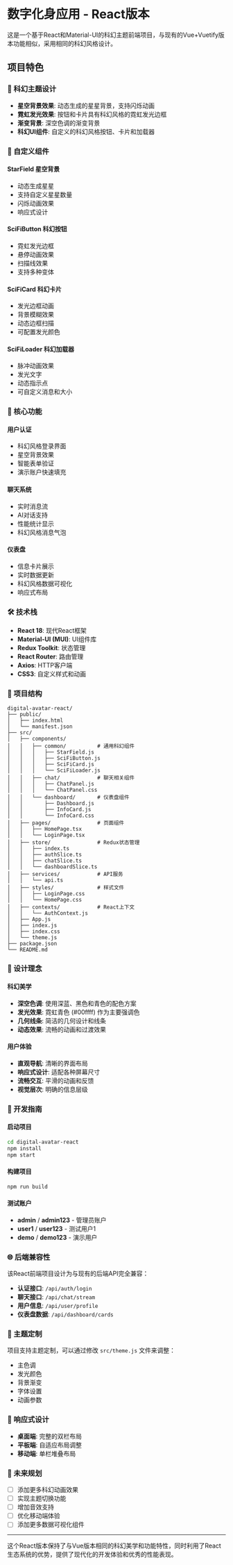 # 数字化身应用 - React版本

这是一个基于React和Material-UI的科幻主题前端项目，与现有的Vue+Vuetify版本功能相似，采用相同的科幻风格设计。

## 项目特色

### 🌟 科幻主题设计
- **星空背景效果**: 动态生成的星星背景，支持闪烁动画
- **霓虹发光效果**: 按钮和卡片具有科幻风格的霓虹发光边框
- **渐变背景**: 深空色调的渐变背景
- **科幻UI组件**: 自定义的科幻风格按钮、卡片和加载器

### 🎨 自定义组件

#### StarField 星空背景
- 动态生成星星
- 支持自定义星星数量
- 闪烁动画效果
- 响应式设计

#### SciFiButton 科幻按钮
- 霓虹发光边框
- 悬停动画效果
- 扫描线效果
- 支持多种变体

#### SciFiCard 科幻卡片
- 发光边框动画
- 背景模糊效果
- 动态边框扫描
- 可配置发光颜色

#### SciFiLoader 科幻加载器
- 脉冲动画效果
- 发光文字
- 动态指示点
- 可自定义消息和大小

### 🚀 核心功能

#### 用户认证
- 科幻风格登录界面
- 星空背景效果
- 智能表单验证
- 演示账户快速填充

#### 聊天系统
- 实时消息流
- AI对话支持
- 性能统计显示
- 科幻风格消息气泡

#### 仪表盘
- 信息卡片展示
- 实时数据更新
- 科幻风格数据可视化
- 响应式布局

### 🛠 技术栈

- **React 18**: 现代React框架
- **Material-UI (MUI)**: UI组件库
- **Redux Toolkit**: 状态管理
- **React Router**: 路由管理
- **Axios**: HTTP客户端
- **CSS3**: 自定义样式和动画

### 📁 项目结构

```
digital-avatar-react/
├── public/
│   ├── index.html
│   └── manifest.json
├── src/
│   ├── components/
│   │   ├── common/          # 通用科幻组件
│   │   │   ├── StarField.js
│   │   │   ├── SciFiButton.js
│   │   │   ├── SciFiCard.js
│   │   │   └── SciFiLoader.js
│   │   ├── chat/            # 聊天相关组件
│   │   │   ├── ChatPanel.js
│   │   │   └── ChatPanel.css
│   │   └── dashboard/       # 仪表盘组件
│   │       ├── Dashboard.js
│   │       ├── InfoCard.js
│   │       └── InfoCard.css
│   ├── pages/               # 页面组件
│   │   ├── HomePage.tsx
│   │   └── LoginPage.tsx
│   ├── store/               # Redux状态管理
│   │   ├── index.ts
│   │   ├── authSlice.ts
│   │   ├── chatSlice.ts
│   │   └── dashboardSlice.ts
│   ├── services/            # API服务
│   │   └── api.ts
│   ├── styles/              # 样式文件
│   │   ├── LoginPage.css
│   │   └── HomePage.css
│   ├── contexts/            # React上下文
│   │   └── AuthContext.js
│   ├── App.js
│   ├── index.js
│   ├── index.css
│   └── theme.js
├── package.json
└── README.md
```

### 🎯 设计理念

#### 科幻美学
- **深空色调**: 使用深蓝、黑色和青色的配色方案
- **发光效果**: 霓虹青色 (#00ffff) 作为主要强调色
- **几何线条**: 简洁的几何设计和线条
- **动态效果**: 流畅的动画和过渡效果

#### 用户体验
- **直观导航**: 清晰的界面布局
- **响应式设计**: 适配各种屏幕尺寸
- **流畅交互**: 平滑的动画和反馈
- **视觉层次**: 明确的信息层级

### 🔧 开发指南

#### 启动项目
```bash
cd digital-avatar-react
npm install
npm start
```

#### 构建项目
```bash
npm run build
```

#### 测试账户
- **admin** / **admin123** - 管理员账户
- **user1** / **user123** - 测试用户1
- **demo** / **demo123** - 演示用户

### 🌐 后端兼容性

该React前端项目设计为与现有的后端API完全兼容：

- **认证接口**: `/api/auth/login`
- **聊天接口**: `/api/chat/stream`
- **用户信息**: `/api/user/profile`
- **仪表盘数据**: `/api/dashboard/cards`

### 🎨 主题定制

项目支持主题定制，可以通过修改 `src/theme.js` 文件来调整：

- 主色调
- 发光颜色
- 背景渐变
- 字体设置
- 动画参数

### 📱 响应式设计

- **桌面端**: 完整的双栏布局
- **平板端**: 自适应布局调整
- **移动端**: 单栏堆叠布局

### 🔮 未来规划

- [ ] 添加更多科幻动画效果
- [ ] 实现主题切换功能
- [ ] 增加音效支持
- [ ] 优化移动端体验
- [ ] 添加更多数据可视化组件

---

这个React版本保持了与Vue版本相同的科幻美学和功能特性，同时利用了React生态系统的优势，提供了现代化的开发体验和优秀的性能表现。